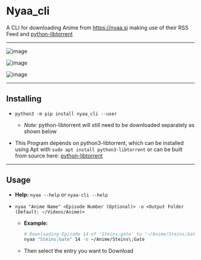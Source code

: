 # Nyaa_cli

A CLI for downloading Anime from https://nyaa.si making use of their RSS Feed and [python-libtorrent](https://github.com/arvidn/libtorrent/blob/RC_1_2/docs/python_binding.rst)

---

![image](https://user-images.githubusercontent.com/37747572/69002323-bb2ea100-08cb-11ea-9b47-20bd9870c8c0.png)

![image](https://user-images.githubusercontent.com/37747572/69002293-33e12d80-08cb-11ea-842e-02947726185d.png)

![image](https://user-images.githubusercontent.com/37747572/69002363-ad2d5000-08cc-11ea-9360-76bf1598512d.png)

---

## Installing

- `python3 -m pip install nyaa_cli --user`
  - *Note:* python-libtorrent will still need to be downloaded separately as shown below

- This Program depends on python3-libtorrent, which can be installed using Apt with `sudo apt install python3-libtorrent` or can be built from source here: [python-libtorrent](https://github.com/arvidn/libtorrent/blob/RC_1_2/docs/python_binding.rst)

---

## Usage

- **Help:** `nyaa --help` or `nyaa-cli --help`

- `nyaa "Anime Name" <Episode Number (Optional)> -o <Output Folder (Default: ~/Videos/Anime)>`
  - **Example:**
    ```bash
    # Downloading Episode 14 of 'Steins;gate' to '~/Anime/Steins;Gate'
    nyaa "Steins;Gate" 14 -o ~/Anime/Steins\;Gate
    ```
  - Then select the entry you want to Download

